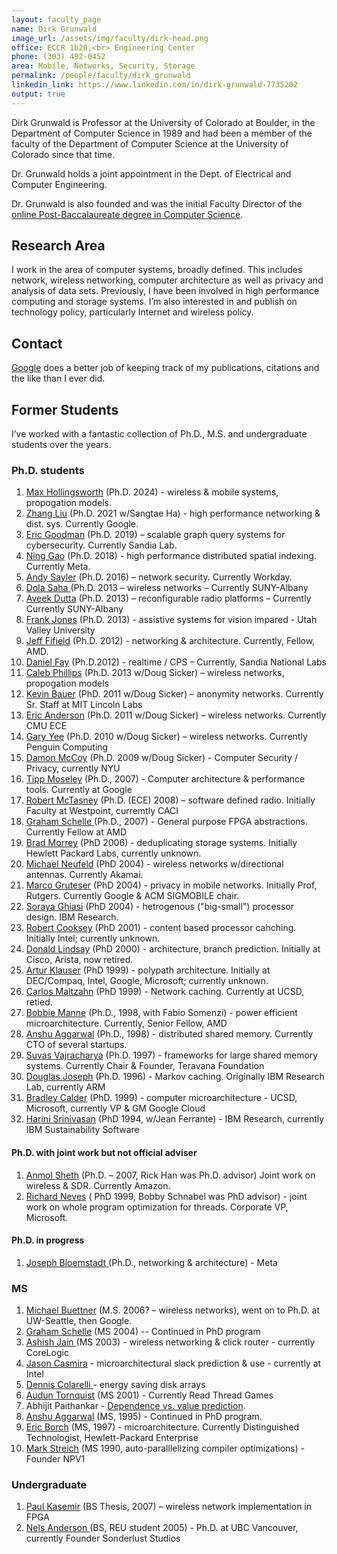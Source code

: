 ```yaml
---
layout: faculty_page
name: Dirk Grunwald
image_url: /assets/img/faculty/dirk-head.png
office: ECCR 1b20,<br> Engineering Center
phone: (303) 492-0452
area: Mobile, Networks, Security, Storage
permalink: /people/faculty/dirk_grunwald
linkedin_link: https://www.linkedin.com/in/dirk-grunwald-7735202
output: true
---
```

Dirk Grunwald is Professor at the University of Colorado at Boulder,
in the Department of Computer Science in 1989 and had been a member of
the faculty of the Department of Computer Science at the University of
Colorado since that time.

Dr. Grunwald holds a joint appointment in the Dept. of Electrical and
Computer Engineering.

Dr. Grunwald is also founded and was the initial Faculty Director of the [online Post-Baccalaureate degree in Computer Science](https://www.colorado.edu/cs/cs-online).

## Research Area

I work in the area of computer systems, broadly defined. This includes
network, wireless networking, computer architecture as well as privacy
and analysis of data sets. Previously, I have been involved in high
performance computing and storage systems. I’m also interested in and
publish on technology policy, particularly Internet and wireless
policy.

## Contact

[Google](http://scholar.google.com/citations?sortby=pubdate&hl=en&user=3Ws6G2AAAAAJ&view_op=list_works) does a better job of keeping track of my publications, citations
and the like than I ever did.

## Former Students

I’ve worked with a fantastic collection of Ph.D., M.S. and undergraduate students over the years.

### Ph.D. students

1. [Max Hollingsworth](https://www.linkedin.com/in/max-hollingsworth-788370336/) (Ph.D. 2024) - wireless & mobile systems, propogation models.
2. [Zhang Liu](https://www.linkedin.com/in/zhang-liu/) (Ph.D. 2021 w/Sangtae Ha) - high performance networking & dist. sys. Currently Google.
3. [Eric Goodman](https://www.linkedin.com/in/eric-goodman-87384b8/) (Ph.D. 2019) – scalable graph query systems for cybersecurity. Currently Sandia Lab.
4. [Ning Gao](https://www.linkedin.com/in/ning-gao-seattle/) (Ph.D. 2018) - high performance distributed spatial indexing. Currently Meta.
5. [Andy Sayler](https://www.linkedin.com/in/andysayler/) (Ph.D. 2016) – network security. Currently Workday.
6. [Dola Saha ](https://www.linkedin.com/in/dola-saha-50636818/)(Ph.D. 2013 – wireless networks – Currently SUNY-Albany
7. [Aveek Dutta](https://www.linkedin.com/in/aveek-dutta-98965555/) (Ph.D. 2013) – reconfigurable radio platforms – Currently Currently SUNY-Albany
8. [Frank Jones](https://www.linkedin.com/in/frank-jones-63925b13/) (Ph.D. 2013) - assistive systems for vision impared - Utah Valley University
9. [Jeff Fifield](https://www.linkedin.com/in/jeff-fifield-9219734/) (Ph.D. 2012) -  networking & architecture. Currently, Fellow, AMD.
10. [Daniel Fay](https://www.linkedin.com/in/daniel-fay-51b5571/) (Ph.D.2012) - realtime / CPS – Currently, Sandia National Labs
11. [Caleb Phillips](https://www.linkedin.com/in/smallwhitecube/) (Ph.D. 2013 w/Doug Sicker) – wireless networks, propogation models
12. [Kevin Bauer](https://www.linkedin.com/in/kevin-bauer-95b93b137/) (PhD. 2011 w/Doug Sicker) – anonymity networks. Currently Sr. Staff at MIT Lincoln Labs
13. [Eric Anderson](https://www.linkedin.com/in/eric-anderson-phd/) (Ph.D. 2011 w/Doug Sicker) – wireless networks. Currently CMU ECE
14. [Gary Yee](https://www.linkedin.com/in/gary-yee-38766923/) (Ph.D. 2010 w/Doug Sicker) – wireless networks. Currently  Penguin Computing
15. [Damon McCoy](https://www.linkedin.com/in/damon-mccoy-24a2a870/) (Ph.D. 2009 w/Doug Sicker) - Computer Security / Privacy, currently NYU
16. [Tipp Moseley](https://www.linkedin.com/in/tippmoseley/) (Ph.D., 2007) - Computer architecture & performance tools. Currently at Google
17. [Robert McTasney](https://www.linkedin.com/in/robert-mctasney-13589731/) (Ph.D. (ECE) 2008) – software defined radio. Initially Faculty at Westpoint, curremtly CACI
18. [Graham Schelle ](https://www.linkedin.com/in/graham-schelle-2401556/)(Ph.D., 2007) - General purpose FPGA abstractions. Currently Fellow at AMD
19. [Brad Morrey](https://www.linkedin.com/in/brad-morrey-5962221/) (PhD 2006) - deduplicating storage systems. Initially Hewlett Packard Labs, currently unknown.
20. [Michael Neufeld](https://www.linkedin.com/in/michael-neufeld-a961521/) (PhD 2004) - wireless networks w/directional antennas.  Currently Akamai.
21. [Marco Gruteser](https://www.linkedin.com/in/marco-gruteser-6333b155/) (PhD 2004) - privacy in mobile networks. Initially Prof, Rutgers. Currently Google & ACM SIGMOBILE chair.
22. [Soraya Ghiasi](https://www.linkedin.com/in/soraya-ghiasi-0a3b963/) (PhD 2004) - hetrogenous ("big-small") processor design. IBM Research.
23. [Robert Cooksey](https://www.linkedin.com/in/robertcooksey/) (PhD 2001) - content based processor cahching. Initially Intel; currently unknown.
24. [Donald Lindsay](https://www.linkedin.com/in/don-lindsay-283b901/) (PhD 2000) - architecture, branch prediction. Initially at Cisco, Arista, now retired.
25. [Artur Klauser](https://www.linkedin.com/in/arturklauser/) (PhD 1999) - polypath architecture. Initially at DEC/Compaq, Intel, Google, Microsoft; currently unknown.
26. [Carlos Maltzahn](https://www.linkedin.com/in/carlosmaltzahn/) (PhD 1999) - Network caching. Currently at UCSD, retied.
27. [Bobbie Manne](https://www.linkedin.com/in/srilatha-bobbie-m-1895b37/) (Ph.D., 1998, with Fabio Somenzi) -  power efficient microarchitecture. Currently, Senior Fellow, AMD
28. [Anshu Aggarwal](https://www.linkedin.com/in/anshuaggarwal/) (Ph.D., 1998) -  distributed shared memory. Currently CTO of several startups.
29. [Suvas Vajracharya](https://www.linkedin.com/in/suvas/) (Ph.D. 1997) - frameworks for large shared memory systems. Currently Chair & Founder, Teravana Foundation
30. [Douglas Joseph](https://www.linkedin.com/in/doug-joseph-9894a71a/) (Ph.D. 1996) - Markov caching. Originally IBM Research Lab, currently ARM
31. [Bradley Calder](https://www.linkedin.com/in/brad-calder-b964537/) (PhD. 1999) - computer microarchitecture -  UCSD, Microsoft, currently VP & GM Google Cloud
32. [Harini Srinivasan](https://www.linkedin.com/in/harini-srinivasan-47b63b/) (PhD 1994, w/Jean Ferrante) -  IBM Research, currently IBM Sustainability Software

#### Ph.D. with joint work but not official adviser

1. [Anmol Sheth](https://www.linkedin.com/in/anmol-sheth-9153061/) (Ph.D. – 2007, Rick Han was Ph.D. advisor) Joint work on wireless & SDR. Currently Amazon.
2. [Richard Neves](https://www.linkedin.com/in/rich-neves-53401ba4/) ( PhD 1999, Bobby Schnabel was PhD advisor) - joint work on whole program optimization for threads. Corporate VP, Microsoft.

#### Ph.D. in progress

1. [Joseph Bloemstadt ](https://www.linkedin.com/in/joseph-blomstedt-ab52202a/)(Ph.D., networking & architecture) - Meta

### MS

1. [Michael Buettner](https://scholar.google.com/citations?user=e4G6CIwAAAAJ&hl=en) (M.S. 2006? – wireless networks), went on to Ph.D. at UW-Seattle, then Google.
2. [Graham Schelle](https://www.linkedin.com/in/graham-schelle-2401556/) (MS 2004) -- Continued in PhD program
3. [Ashish Jain ](https://www.linkedin.com/in/ashishj/)(MS 2003) - wireless networking & click router - currently CoreLogic
4. [Jason Casmira](https://www.linkedin.com/in/jasoncasmira/) - microarchitectural slack prediction & use - currently at Intel
5. [Dennis Colarelli ](https://www.computer.org/csdl/proceedings-article/sc/2002/15240047/12OmNqHItFJ)- energy saving disk arrays
6. [Audun Tornquist](https://www.linkedin.com/in/audun-tornquist-981343/) (MS 2001) -  Currently Read Thread Games
7. Abhijit Paithankar - [Dependence vs. value prediction](https://scholar.colorado.edu/concern/reports/rf55z854n?locale=fr).
8. [Anshu Aggarwal](https://www.linkedin.com/in/anshuaggarwal/) (MS, 1995) -  Continued in PhD program.
9. [Eric Borch](https://www.linkedin.com/in/eric-borch-1b335115/) (MS, 1997) - microarchitecture.  Currently Distinguished Technologist, Hewlett-Packard Enterprise
10. [Mark Streich](https://www.linkedin.com/in/markstreich/) (MS 1990, auto-paralllelizing compiler optimizations) - Founder NPV1

### Undergraduate

1. [Paul Kasemir](https://www.linkedin.com/in/paul-kasemir/) (BS Thesis, 2007) – wireless network implementation in FPGA
2. [Nels Anderson ](https://www.linkedin.com/in/nelsanderson/)(BS, REU student 2005) -  Ph.D. at UBC Vancouver, currently Founder Sonderlust Studios
